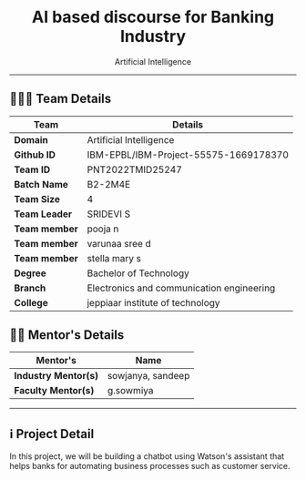 <p align="center" style="margin-bottom: 0px !important;">
</p>
<h1 align="center" style="margin-top: 0px;">AI based discourse for Banking Industry</h1>
<p align="center">Artificial Intelligence</p>

---

## 🧑‍🤝‍🧑 Team Details
|  **Team**  | **Details**  |
| ------------- | ------------- |
| **Domain** | Artificial Intelligence |  
| **Github ID** | IBM-EPBL/IBM-Project-55575-1669178370 |
| **Team ID** |  PNT2022TMID25247 |  
| **Batch Name** | B2-2M4E |
| **Team Size** | 4 | 
| **Team Leader** | SRIDEVI S | 
| **Team member** | pooja n |
| **Team member** | varunaa sree d |
| **Team member** | stella mary s | 
| **Degree** | Bachelor of Technology |
| **Branch** | Electronics and communication engineering|
| **College** | jeppiaar institute of technology |

## 👩‍🏫 Mentor's Details
|  **Mentor's**  | **Name**  |
| ------------- | ------------- |
| **Industry Mentor(s)** | sowjanya, sandeep | 
| **Faculty Mentor(s)** | g.sowmiya | 

---
## ℹ️ Project Detail
In this project, we will be building a chatbot using Watson's assistant that helps banks for automating business processes such as customer service.

